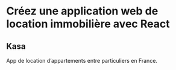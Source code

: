 <!-- @format -->


# Créez une application web de location immobilière avec React

## Kasa

App de location d’appartements entre particuliers en France.
